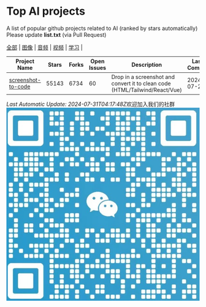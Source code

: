 # Top AI projects
A list of popular github projects related to AI (ranked by stars automatically)
Please update **list.txt** (via Pull Request)

<a href="./README.md">全部</a> |   <a href="./READMEpicture.md">图像</a> |   <a href="./READMEaudio.md">音频</a> | <a href="./READMEvideo.md">视频</a> | <a href="./READMElearn.md">学习</a> | 

| Project Name | Stars | Forks | Open Issues | Description | Last Commit |
| ------------ | ----- | ----- | ----------- | ----------- | ----------- |
| [screenshot-to-code](https://github.com/abi/screenshot-to-code) | 55143 | 6734 | 60 | Drop in a screenshot and convert it to clean code (HTML/Tailwind/React/Vue) | 2024-07-25 |

*Last Automatic Update: 2024-07-31T04:17:48Z*欢迎加入我们的社群 ![](https://raw.githubusercontent.com/mouuii/picture/master/weichat.jpg) 